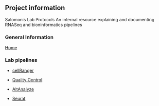 ## Project information
Salomonis Lab Protocols
An internal resource explaining and documenting RNASeq and bioninformatics pipelines

### General Information
[Home](README.md)

### Lab pipelines

- [cellRanger](main/master/scRNASeq/cellRanger.md)

- [Quality Control](main/master/scRNASeq/qualityControl.md)

- [AltAnalyze](main/master/scRNASeq/altAnalyze.md)

- [Seurat](main/master/scRNASeq/seurat.md)

